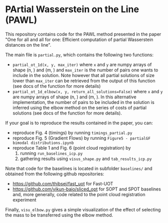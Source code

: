 # PArtial Wasserstein on the Line (PAWL)

This repository contains code for the PAWL method presented in the paper 
"One for all and all for one: Efficient computation of partial Wasserstein distances on the line".

The main file is `partial.py`, which contains the following two functions:
* `partial_ot_1d(x, y, max_iter)` where `x` and `y` are numpy arrays of 
  shape (n, ) and (m, ) and `max_iter` is the number of pairs one wants to 
  include in the solution. Note however that all partial solutions of size
  lower than `max_iter` can be retrieved from the output of this function
  (see docs of the function for more details)
* `partial_ot_1d_elbow(x, y, return_all_solutions=False)` where `x` and `y` are numpy arrays of 
  shape (n, ) and (m, ). In this alternative implementation, the number of 
  pairs to be included in the solution is inferred using the elbow method on
  the series of costs of partial solutions (see docs of the function for 
  more details).

If your goal is to reproduce the results contained in the paper, you can:
* reproduce Fig. 4 (timings) by running `timings_partial.py`
* reproduce Fig. 5 (Gradient Flows) by running `Figure5 - partialGF bimodal distributions.ipynb`
* reproduce Table 1 and Fig. 6 (point cloud registration) by
    1. running `run_baselines_icp.py`
    2. gathering results using `visus_shape.py` and `tab_results_icp.py`

Note that code for the baselines is located in subfolder `baselines/` and obtained from the following github repositories:
* https://github.com/thibsej/fast_uot for Fast-UOT
* https://github.com/yikun-baio/sliced_opt for SOPT and SPOT baselines and, more generally, code related to the point cloud registration experiment

Finally, `visu_elbow.py` gives a simple visualization of the effect of selecting the mass to be transferred using the elbow method.

